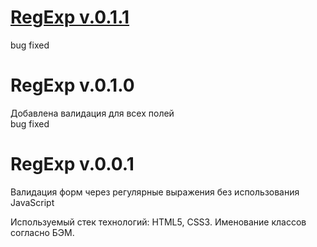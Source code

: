 # [RegExp v.0.1.1](http://www.350str.github.io)  

bug fixed

# RegExp v.0.1.0

Добавлена валидация для всех полей  
bug fixed

# RegExp v.0.0.1

Валидация форм через регулярные выражения без использования JavaScript  

Используемый стек технологий: HTML5, CSS3. Именование классов согласно БЭМ.